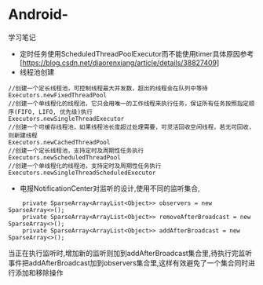 # Android-
学习笔记
+ 定时任务使用ScheduledThreadPoolExecutor而不能使用timer具体原因参考[https://blog.csdn.net/diaorenxiang/article/details/38827409]
+ 线程池创建
```
//创建一个定长线程池，可控制线程最大并发数，超出的线程会在队列中等待
Executors.newFixedThreadPool
//创建一个单线程化的线程池，它只会用唯一的工作线程来执行任务，保证所有任务按照指定顺序(FIFO, LIFO, 优先级)执行
Executors.newSingleThreadExecutor
//创建一个可缓存线程池，如果线程池长度超过处理需要，可灵活回收空闲线程，若无可回收，则新建线程
Executors.newCachedThreadPool
//创建一个定长线程池，支持定时及周期性任务执行
Executors.newScheduledThreadPool
//创建一个单线程化的线程池，支持定时及周期性任务执行
Executors.newSingleThreadScheduledExecutor
```
+ 电报NotificationCenter对监听的设计,使用不同的监听集合,
```
    private SparseArray<ArrayList<Object>> observers = new SparseArray<>();
    private SparseArray<ArrayList<Object>> removeAfterBroadcast = new SparseArray<>();
    private SparseArray<ArrayList<Object>> addAfterBroadcast = new SparseArray<>();
```
当正在执行监听时,增加新的监听则加到addAfterBroadcast集合里,待执行完监听事件把addAfterBroadcast加到observers集合里,这样有效避免了一个集合同时进行添加和移除操作